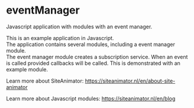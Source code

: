 # eventManager  
Javascript application with modules with an event manager.  
  
This is an example application in Javascript.  
The application contains several modules, including a event manager module.  
The event manager module creates a subscription service.
When an event is called provided callbacks will be called. 
This is demonstrated with an example module.  
  
Learn more about SiteAnimator: https://siteanimator.nl/en/about-site-animator  

Learn more about Javascript modules: https://siteanimator.nl/en/blog  
